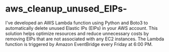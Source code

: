 # aws_cleanup_unused_EIPs-
I've developed an AWS Lambda function using Python and Boto3 to automatically delete unused Elastic IPs (EIPs) in your AWS account. This solution helps optimize resources and reduce unnecessary costs by removing EIPs that are not associated with any EC2 instances. The Lambda function is triggered by Amazon EventBridge every Friday at 6:00 PM.
